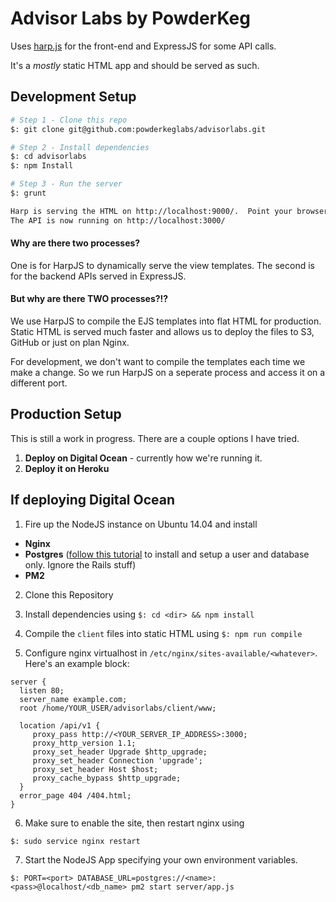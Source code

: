 Advisor Labs by PowderKeg
=====

Uses [harp.js](http://www.harp.js) for the front-end and ExpressJS for some API calls.

It's a *mostly* static HTML app and should be served as such.

## Development Setup

```bash
# Step 1 - Clone this repo
$: git clone git@github.com:powderkeglabs/advisorlabs.git

# Step 2 - Install dependencies
$: cd advisorlabs
$: npm Install

# Step 3 - Run the server
$: grunt

Harp is serving the HTML on http://localhost:9000/.  Point your browser here.
The API is now running on http://localhost:3000/

```

#### Why are there two processes?
One is for HarpJS to dynamically serve the view templates. The second is for the backend APIs served in ExpressJS.

#### But why are there TWO processes?!?

We use HarpJS to compile the EJS templates into flat HTML for production. Static HTML is served much faster and allows us to deploy the files to S3, GitHub or just on plan Nginx.  

For development, we don't want to compile the templates each time we make a change. So we run HarpJS on a seperate process and access it on a different port.

## Production Setup

This is still a work in progress.  There are a couple options I have tried.

1. **Deploy on Digital Ocean** - currently how we're running it.
2. **Deploy it on Heroku**


## If deploying Digital Ocean

1. Fire up the NodeJS instance on Ubuntu 14.04 and install
 - **Nginx**
 - **Postgres** ([follow this tutorial](https://www.digitalocean.com/community/tutorials/how-to-use-postgresql-with-your-ruby-on-rails-application-on-ubuntu-14-04) to install and setup a user and database only. Ignore the Rails stuff)
 - **PM2**

2. Clone this Repository

3. Install dependencies using `$: cd <dir> && npm install`

4. Compile the `client` files into static HTML using `$: npm run compile`

5. Configure nginx virtualhost in `/etc/nginx/sites-available/<whatever>`. Here's an example block:

```nginx
server {
  listen 80;
  server_name example.com;
  root /home/YOUR_USER/advisorlabs/client/www;

  location /api/v1 {
     proxy_pass http://<YOUR_SERVER_IP_ADDRESS>:3000;
     proxy_http_version 1.1;
     proxy_set_header Upgrade $http_upgrade;
     proxy_set_header Connection 'upgrade';
     proxy_set_header Host $host;
     proxy_cache_bypass $http_upgrade;
  }
  error_page 404 /404.html;
}
```

6. Make sure to enable the site, then restart nginx using
```
$: sudo service nginx restart
```

7. Start the NodeJS App specifying your own environment variables.
```
$: PORT=<port> DATABASE_URL=postgres://<name>:<pass>@localhost/<db_name> pm2 start server/app.js

```
